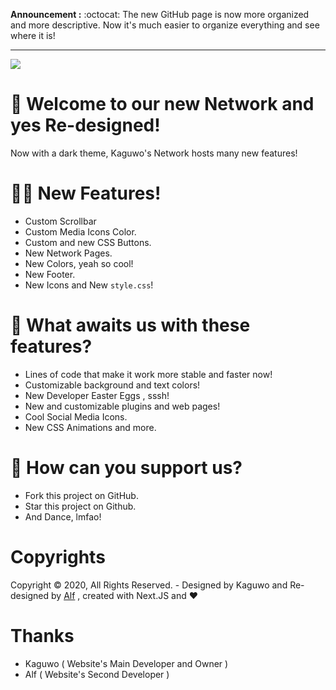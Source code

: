 **Announcement :** :octocat: The new GitHub page is now more organized and more descriptive. Now it's much easier to organize everything and see where it is!

<hr></hr>

<img src="https://alfred.is-inside.me/ruHnm24b.png" />

# 📝 Welcome to our new Network and yes Re-designed!

Now with a dark theme, Kaguwo's ​​Network hosts many new features!

# 💁‍♂️ New Features!

- Custom Scrollbar
- Custom Media Icons Color.
- Custom and new CSS Buttons.
- New Network Pages.
- New Colors, yeah so cool!
- New Footer.
- New Icons and New <code>style.css</code>!

# 📩 What awaits us with these features?

- Lines of code that make it work more stable and faster now!
- Customizable background and text colors!
- New Developer Easter Eggs , sssh!
- New and customizable plugins and web pages!
- Cool Social Media Icons.
- New CSS Animations and more.

# 🙏 How can you support us?
- Fork this project on GitHub.
- Star this project on Github.
- And Dance, lmfao!

# Copyrights

Copyright © 2020, All Rights Reserved. - Designed by Kaguwo and Re-designed by <a href="https://github.com/alfredsaveron"> Alf</a> , created with Next.JS and ❤️

# Thanks

- Kaguwo ( Website's Main Developer and Owner )
- Alf ( Website's Second Developer )
